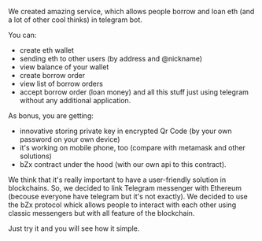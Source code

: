 We created amazing service, which allows people borrow and loan eth (and a lot of other cool thinks) in telegram bot.

You can:
* create eth wallet 
* sending eth to other users (by address and @nickname)
* view balance of your wallet
* create borrow order
* view list of borrow orders
* accept borrow order (loan money)
and all this stuff just using telegram without any additional application.

As bonus, you  are getting:
* innovative storing private key in encrypted Qr Code (by your own password on your own device)
* it's working on mobile phone, too (compare with metamask and other solutions)
* bZx contract under the hood (with our own api to this contract).

We think that it's really important to have a user-friendly solution in blockchains. 
So, we decided to link Telegram messenger with Ethereum (becouse everyone have telegram but it's not exactly). 
We decided to use the bZx protocol whick allows people to interact with each other using classic messengers but with all feature of the blockchain. 

Just try it and you will see how it simple.
